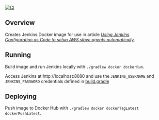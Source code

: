 [![CI](https://github.com/tkgregory/jenkins-ecs-agents/actions/workflows/gradle.yml/badge.svg)](https://github.com/tkgregory/jenkins-ecs-agents/actions/workflows/gradle.yml)

## Overview

Creates Jenkins Docker image for use in article *[Using Jenkins Configuration as Code to setup AWS slave agents automatically](https://tomgregory.com/using-jenkins-configuration-as-code-to-setup-aws-slave-agents-automatically/)*.

## Running

Build image and run Jenkins locally with `./gradlew docker dockerRun`.

Access Jenkins at http://localhost:8080 and use the `JENKINS_USERNAME` and `JENKINS_PASSWORD` credentials defined in [build.gradle](build.gradle)

## Deploying

Push image to Docker Hub with `./gradlew docker dockerTagLatest dockerPushLatest`.